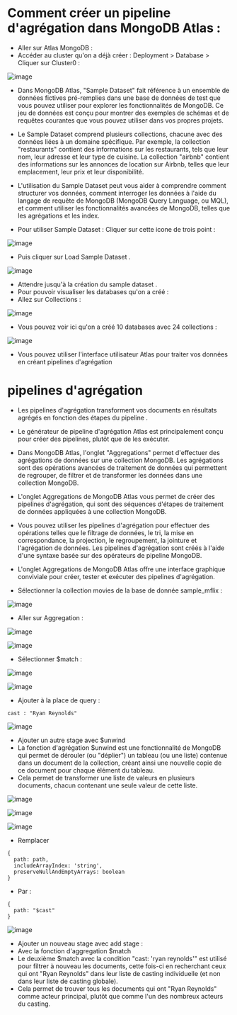 # Comment créer un pipeline d'agrégation dans MongoDB Atlas :


- Aller sur Atlas MongoDB :
- Accéder au cluster qu'on a déjà créer : Deployment > Database > Cliquer sur Cluster0 :

![image](https://user-images.githubusercontent.com/123749462/225948624-186b4810-224e-40dd-ab38-f006e32b1ec0.png)

- Dans MongoDB Atlas, "Sample Dataset" fait référence à un ensemble de données fictives pré-remplies dans une base de données de test que vous pouvez utiliser pour explorer les fonctionnalités de MongoDB. Ce jeu de données est conçu pour montrer des exemples de schémas et de requêtes courantes que vous pouvez utiliser dans vos propres projets.

- Le Sample Dataset comprend plusieurs collections, chacune avec des données liées à un domaine spécifique. Par exemple, la collection "restaurants" contient des informations sur les restaurants, tels que leur nom, leur adresse et leur type de cuisine. La collection "airbnb" contient des informations sur les annonces de location sur Airbnb, telles que leur emplacement, leur prix et leur disponibilité.

- L'utilisation du Sample Dataset peut vous aider à comprendre comment structurer vos données, comment interroger les données à l'aide du langage de requête de MongoDB (MongoDB Query Language, ou MQL), et comment utiliser les fonctionnalités avancées de MongoDB, telles que les agrégations et les index.
- Pour utiliser Sample Dataset : Cliquer sur cette icone de trois point :

![image](https://user-images.githubusercontent.com/123749462/225950564-b4d0b8eb-283e-4dfb-8c44-0ddfd6c0ae20.png)

- Puis cliquer sur Load Sample Dataset .

![image](https://user-images.githubusercontent.com/123749462/225950859-af9f5d6f-e719-4727-91aa-fa521d65a8b5.png)

- Attendre jusqu'à la création du sample dataset .
- Pour pouvoir visualiser les databases qu'on a créé : 
- Allez sur Collections :

![image](https://user-images.githubusercontent.com/123749462/225951838-fcc125a8-700e-4626-9a18-2d36a134dd3e.png)

- Vous pouvez voir ici qu'on a créé 10 databases avec 24 collections : 

![image](https://user-images.githubusercontent.com/123749462/225952463-6b65aad3-6346-4609-a60c-ac6abfbd137c.png)

- Vous pouvez utiliser l'interface utilisateur Atlas pour traiter vos données en créant 
pipelines d'agrégation

# pipelines d'agrégation

- Les pipelines d'agrégation transforment vos documents en résultats agrégés en fonction des 
étapes du pipeline .

- Le générateur de pipeline d'agrégation Atlas est principalement conçu pour créer des pipelines, plutôt que de les exécuter.
- Dans MongoDB Atlas, l'onglet "Aggregations" permet d'effectuer des agrégations de données sur une collection MongoDB. Les agrégations sont des opérations avancées de traitement de données qui permettent de regrouper, de filtrer et de transformer les données dans une collection MongoDB.

- L'onglet Aggregations de MongoDB Atlas vous permet de créer des pipelines d'agrégation, qui sont des séquences d'étapes de traitement de données appliquées à une collection MongoDB. 
- Vous pouvez utiliser les pipelines d'agrégation pour effectuer des opérations telles que le filtrage de données, le tri, la mise en correspondance, la projection, le regroupement, la jointure et l'agrégation de données. Les pipelines d'agrégation sont créés à l'aide d'une syntaxe basée sur des opérateurs de pipeline MongoDB.

- L'onglet Aggregations de MongoDB Atlas offre une interface graphique conviviale pour créer, tester et exécuter des pipelines d'agrégation. 
- Sélectionner la collection movies de la base de donnée sample_mflix :

![image](https://user-images.githubusercontent.com/123749462/225972015-557acb05-b164-43ca-add1-badf2bf4b8c7.png)

- Aller sur Aggregation : 

![image](https://user-images.githubusercontent.com/123749462/225972485-6cabe038-a362-44a5-bf2b-c77a1d36d6a1.png)

![image](https://user-images.githubusercontent.com/123749462/225973340-300d8fbc-3b37-4d65-8e06-1111c68adb1c.png)

- Sélectionner $match : 

![image](https://user-images.githubusercontent.com/123749462/225973473-aae232bc-d0d6-4dd7-83b1-2d2af0c284c7.png)

![image](https://user-images.githubusercontent.com/123749462/225973923-c202cdab-703d-450e-94d9-49f7a03d837c.png)

- Ajouter à la place de query : 

```
cast : "Ryan Reynolds"

```
![image](https://user-images.githubusercontent.com/123749462/225975030-b1b566eb-52c3-4f1e-8089-4a37d4bd545b.png)

- Ajouter un autre stage avec $unwind 
- La fonction d'agrégation $unwind est une fonctionnalité de MongoDB qui permet de dérouler (ou "déplier") un tableau (ou une liste) contenue dans un document de la collection, créant ainsi une nouvelle copie de ce document pour chaque élément du tableau. 
- Cela permet de transformer une liste de valeurs en plusieurs documents, chacun contenant une seule valeur de cette liste.

![image](https://user-images.githubusercontent.com/123749462/225976999-47616fe9-560b-4b1d-a7b5-bc785e79ac7f.png)

![image](https://user-images.githubusercontent.com/123749462/225977755-2085a06b-1a09-4bd6-b7b0-9ab92741555b.png)

![image](https://user-images.githubusercontent.com/123749462/225978168-e35aea94-95cb-4b05-ac35-e2ccc1b2331c.png)


- Remplacer 
```
{
  path: path,
  includeArrayIndex: 'string',
  preserveNullAndEmptyArrays: boolean
}
```
- Par :
```
{
  path: "$cast"
}
```
![image](https://user-images.githubusercontent.com/123749462/225979337-2902f492-8111-4895-84b4-168a1db06b22.png)

- Ajouter un nouveau stage avec add stage :
- Avec la fonction d'aggregation $match 
- Le deuxième $match avec la condition "cast: 'ryan reynolds'" est utilisé pour filtrer à nouveau les documents, cette fois-ci en recherchant ceux qui ont "Ryan Reynolds" dans leur liste de casting individuelle (et non dans leur liste de casting globale). 
- Cela permet de trouver tous les documents qui ont "Ryan Reynolds" comme acteur principal, plutôt que comme l'un des nombreux acteurs du casting.






